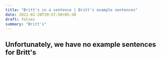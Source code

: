 ```yaml
---
title: "Britt's in a sentence | Britt's example sentences"
date: 2021-01-20T19:57:50+05:30
draft: falses
summary: "Britt's"
---
```

## Unfortunately, we have no example sentences for Britt's                 
